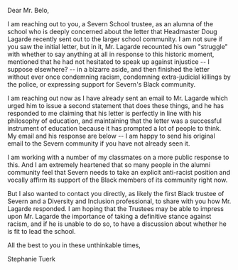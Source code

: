 Dear Mr. Belo,

I am reaching out to you, a Severn School trustee, as an alumna of the school who is deeply concerned about the letter that Headmaster Doug Lagarde recently sent out to the larger school community. I am not sure if you saw the initial letter, but in it, Mr. Lagarde recounted his own "struggle" with whether to say anything at all in response to this historic moment, mentioned that he had not hesitated to speak up against injustice -- I suppose elsewhere? -- in a bizarre aside, and then finished the letter without ever once condemning racism, condemning extra-judicial killings by the police, or expressing support for Severn's Black community. 

I am reaching out now as I have already sent an email to Mr. Lagarde which urged him to issue a second statement that does these things, and he has responded to me claiming that his letter is perfectly in line with his philosophy of education, and maintaining that the letter was a successful instrument of education because it has prompted a lot of people to think. My email and his response are below -- I am happy to send his original email to the Severn community if you have not already seen it.

I am working with a number of my classmates on a more public response to this. And I am extremely heartened that so many people in the alumni community feel that Severn needs to take an explicit anti-racist position and vocally affirm its support of the Black members of its community right now. 

But I also wanted to contact you directly, as likely the first Black trustee of Severn and a Diversity and Inclusion professional, to share with you how Mr. Lagarde responded. I am hoping that the Trustees may be able to impress upon Mr. Lagarde the importance of taking a definitive stance against racism, and if he is unable to do so, to have a discussion about whether he is fit to lead the school.

All the best to you in these unthinkable times,

Stephanie Tuerk